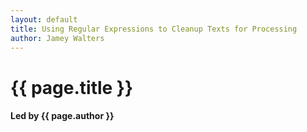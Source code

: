 ```yaml
---
layout: default
title: Using Regular Expressions to Cleanup Texts for Processing
author: Jamey Walters
---
```

# {{ page.title }}
#### Led by {{ page.author }}